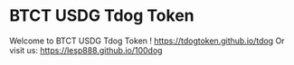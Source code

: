 # BTCT USDG Tdog Token
Welcome to BTCT USDG Tdog Token ! https://tdogtoken.github.io/tdog
Or visit us: https://lesp888.github.io/100dog
